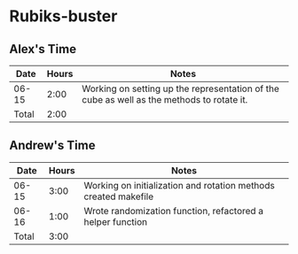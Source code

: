 # Rubiks-buster

## Alex's Time

| Date  | Hours | Notes                                                                                     |
|-------|-------|-------------------------------------------------------------------------------------------|
| 06-15 | 2:00  | Working on setting up the representation of the cube as well as the methods to rotate it. |
| Total | 2:00  |                                                                                           |

## Andrew's Time

| Date  | Hours | Notes                                                           |
|-------|-------|-----------------------------------------------------------------|
| 06-15 | 3:00  | Working on initialization and rotation methods created makefile |
| 06-16 | 1:00  | Wrote randomization function, refactored a helper function      |
| Total | 3:00  |                                                                 |

